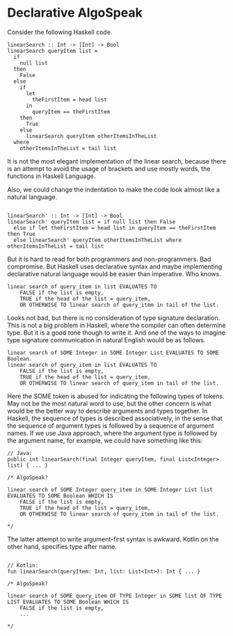 # Declarative AlgoSpeak

Consider the following Haskell code.

```
linearSearch :: Int -> [Int] -> Bool
linearSearch queryItem list =
  if 
    null list 
  then 
    False 
  else
    if
      let
        theFirstItem = head list
      in
        queryItem == theFirstItem  
    then 
      True 
    else
      linearSearch queryItem otherItemsInTheList 
  where 
    otherItemsInTheList = tail list

```

It is not the most elegant implementation of the linear search,
because there is an attempt to avoid the usage of brackets and use mostly words, the functions in Haskell Language.

Also, we could change the indentation to make the code look almost like a natural language.

```

linearSearch' :: Int -> [Int] -> Bool
linearSearch' queryItem list = if null list then False 
  else if let theFirstItem = head list in queryItem == theFirstItem then True 
  else linearSearch' queryItem otherItemsInTheList where otherItemsInTheList = tail list

```

But it is hard to read for both programmers and non-programmers.
Bad compromise.
But Haskell uses declarative syntax and maybe implementing declarative natural language would be easier than imperative.
Who knows.

```
linear search of query_item in list EVALUATES TO
    FALSE if the list is empty,
    TRUE if the head of the list = query_item,
    OR OTHERWISE TO linear search of query_item in tail of the list.
```

Looks not bad, but there is no consideration of type signature declaration.
This is not a big problem in Haskell, where the compiler can often determine type.
But it is a good tone though to write it.
And one of the ways to imagine type signature communication in natural English would be as follows.

```
linear search of SOME Integer in SOME Integer List EVALUATES TO SOME Boolean.
linear search of query_item in list EVALUATES TO
    FALSE if the list is empty,
    TRUE if the head of the list = query_item,
    OR OTHERWISE TO linear search of query_item in tail of the list.
```

Here the SOME token is abused for indicating the following types of tokens.
May not be the most natural word to use, but the other concern is what would be the better way to describe arguments and types together.
In Haskell, the sequence of types is described associatively, in the sense that the sequence of argument types is followed by a sequence of argument names.
If we use Java approach, where the argument type is followed by the argument name, for example, we could have something like this:

```
// Java:
public int linearSearch(final Integer queryItem, final List<Integer> list) { ... }

/* AlgoSpeak?

linear search of SOME Integer query_item in SOME Integer List list EVALUATES TO SOME Boolean WHICH IS
    FALSE if the list is empty,
    TRUE if the head of the list = query_item,
    OR OTHERWISE TO linear search of query_item in tail of the list.

*/
```

The latter attempt to write argument-first syntax is awkward. Kotlin on the other hand, specifies type after name.

```

// Kotlin:
fun linearSearch(queryItem: Int, list: List<Int>): Int { ... }

/* AlgoSpeak?

linear search of SOME query_item OF TYPE Integer in SOME list OF TYPE LIST EVALUATES TO SOME Boolean WHICH IS
    FALSE if the list is empty,
    ...

*/
```

